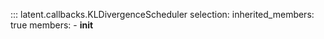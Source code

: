 ::: latent.callbacks.KLDivergenceScheduler
    selection:
        inherited_members: true
        members:
            - __init__
